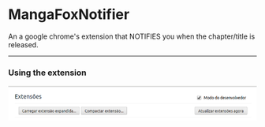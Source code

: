 # MangaFoxNotifier

An a google chrome's extension that NOTIFIES you when the chapter/title is released.

---------------------------------------------

### Using the extension

![alt tag](https://raw.githubusercontent.com/claudioharu/MangaFoxNotifier/master/modoDesenvolvedor.png)

